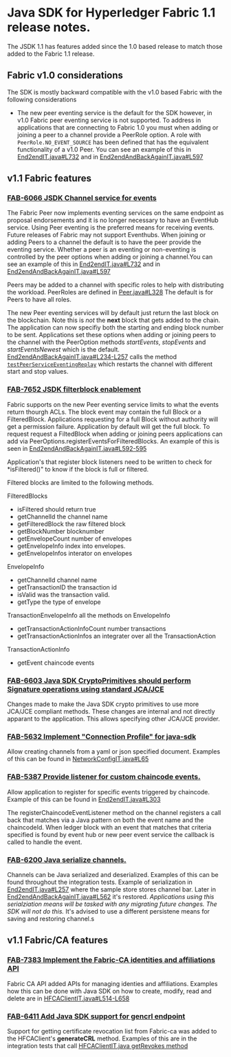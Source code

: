 # Java SDK for Hyperledger Fabric 1.1 release notes.

The JSDK 1.1 has features added since the 1.0 based release to match those added to the Fabric 1.1 release.

## Fabric v1.0 considerations
The SDK is mostly backward compatible with the v1.0 based Fabric with the following considerations
- The new peer eventing service is the default for the SDK however, in v1.0 Fabric peer eventing service is not supported. To address in applications that are
  connecting to Fabric 1.0 you must when adding or joining a peer to a channel provide a PeerRole option.
  A role with `PeerRole.NO_EVENT_SOURCE` has been defined that has the equivalent functionality of a v1.0 Peer.
  You can see an example of this
  in [End2endIT.java#L732](https://github.com/hyperledger/fabric-sdk-java/blob/9224fa3f45a70392d1b244c080bf41bd561470d3/src/test/java/org/hyperledger/fabric/sdkintegration/End2endIT.java#L732)
  and in [End2endAndBackAgainIT.java#L597](https://github.com/hyperledger/fabric-sdk-java/blob/9224fa3f45a70392d1b244c080bf41bd561470d3/src/test/java/org/hyperledger/fabric/sdkintegration/End2endAndBackAgainIT.java#L597)


## v1.1 Fabric features

### [FAB-6066 JSDK Channel service for events](https://jira.hyperledger.org/browse/FAB-6066)
The Fabric Peer now implements eventing services on the same endpoint as proposal endorsements and it is no longer necessary to have an EventHub service.  Using Peer
eventing is the preferred means for receiving events.  Future releases of Fabric may not support Eventhubs. When joining or adding Peers to a channel the default is
to have the peer provide the eventing service. Whether a peer is an eventing or non-eventing is controlled by the peer options when adding or joining
a channel.You can see an example of this in [End2endIT.java#L732](https://github.com/hyperledger/fabric-sdk-java/blob/9224fa3f45a70392d1b244c080bf41bd561470d3/src/test/java/org/hyperledger/fabric/sdkintegration/End2endIT.java#L732)
and in [End2endAndBackAgainIT.java#L597](https://github.com/hyperledger/fabric-sdk-java/blob/9224fa3f45a70392d1b244c080bf41bd561470d3/src/test/java/org/hyperledger/fabric/sdkintegration/End2endAndBackAgainIT.java#L597)

Peers may be added to a channel with specific roles to help with distributing the workload. PeerRoles are defined in [Peer.java#L328](https://github.com/hyperledger/fabric-sdk-java/blob/9224fa3f45a70392d1b244c080bf41bd561470d3/src/main/java/org/hyperledger/fabric/sdk/Peer.java#L328)
The default is for Peers to have all roles.


The new Peer eventing services will by default just return the last block on the blockchain. Note this is *not* the **next** block that gets
added to the chain.  The application can now specifiy both the starting and ending block number to be sent. Applications set these
options when adding or joining peers to the channel with the PeerOption methods *startEvents*, *stopEvents* and *startEventsNewest* which
is the default. [End2endAndBackAgainIT.java#L234-L257](https://github.com/hyperledger/fabric-sdk-java/blob/9224fa3f45a70392d1b244c080bf41bd561470d3/src/test/java/org/hyperledger/fabric/sdkintegration/End2endAndBackAgainIT.java#L234-L257)
calls the method [`testPeerServiceEventingReplay`](https://github.com/hyperledger/fabric-sdk-java/blob/9224fa3f45a70392d1b244c080bf41bd561470d3/src/test/java/org/hyperledger/fabric/sdkintegration/End2endAndBackAgainIT.java#L719-L881) which restarts the channel with different start and stop values.



### [FAB-7652 JSDK filterblock enablement](https://jira.hyperledger.org/browse/FAB-7652)

Fabric supports on the new Peer eventing service limits to what the events return thourgh ACLs.  The block event may contain the full Block or a FilteredBlock.
Applications requesting for a full Block without authority will get a permission failure.  Application by default will get the full block. To request
request a FiltedBlock when adding or joining peers applications can add via PeerOptions.registerEventsForFilteredBlocks. An example of this is seen in
[End2endAndBackAgainIT.java#L592-595](https://github.com/hyperledger/fabric-sdk-java/blob/9224fa3f45a70392d1b244c080bf41bd561470d3/src/test/java/org/hyperledger/fabric/sdkintegration/End2endAndBackAgainIT.java#L592-L595)

Application's that register block listeners need to be written to check for *isFiltered()" to know if the block is full or filtered.

Filtered blocks are limited to the following methods.

FilteredBlocks
 - isFiltered should return true
 - getChannelId the channel name
 - getFilteredBlock the raw filtered block
 - getBlockNumber blocknumber
 - getEnvelopeCount number of envelopes
 - getEnvelopeInfo index into envelopes.
 - getEnvelopeInfos interator on envelopes

 EnvelopeInfo
 - getChannelId channel name
 - getTransactionID the transaction id
 - isValid was the transaction valid.
 - getType the type of envelope

 TransactionEnvelopeInfo all the methods on EnvelopeInfo
 - getTransactionActionInfoCount number transactions
 - getTransactionActionInfos an integrater over all the TransactionAction

 TransactionActionInfo
 - getEvent chaincode events


### [FAB-6603 Java SDK CryptoPrimitives should perform Signature operations using standard JCA/JCE](https://jira.hyperledger.org/browse/FAB-6603)
Changes made to make the Java SDK crypto primitives to use more JCA/JCE compliant methods. These changes are internal and not
directly apparant to the application. This allows specifying other JCA/JCE provider.

### [FAB-5632 Implement "Connection Profile" for java-sdk](https://jira.hyperledger.org/browse/FAB-5632)
Allow creating channels from a yaml or json specified document. Examples of this can be found in [NetworkConfigIT.java#L65](https://github.com/hyperledger/fabric-sdk-java/blob/9224fa3f45a70392d1b244c080bf41bd561470d3/src/test/java/org/hyperledger/fabric/sdkintegration/NetworkConfigIT.java#L65)

### [FAB-5387 Provide listener for custom chaincode events.](https://jira.hyperledger.org/browse/FAB-5387)
Allow application to register for specific events triggered by chaincode. Example of this can be found in
[End2endIT.java#L303](https://github.com/hyperledger/fabric-sdk-java/blob/9224fa3f45a70392d1b244c080bf41bd561470d3/src/test/java/org/hyperledger/fabric/sdkintegration/End2endIT.java#L303)

The registerChaincodeEventListener method on the channel registers a call back that matches via a Java pattern on both the event name and the
chaincodeId.  When ledger block with an event that matches that criteria specified is found by event hub or new peer event service the
callback is called to handle the event.

### [FAB-6200 Java serialize channels.](https://jira.hyperledger.org/browse/FAB-6200)
Channels can be Java serialized and deserialized.  Examples of this can be found throughout the integration tests. Example of serialization
in [End2endIT.java#L257](https://github.com/hyperledger/fabric-sdk-java/blob/9224fa3f45a70392d1b244c080bf41bd561470d3/src/test/java/org/hyperledger/fabric/sdkintegration/End2endIT.java#L257)
where the sample store stores channel bar. Later in [End2endAndBackAgainIT.java#L562](https://github.com/hyperledger/fabric-sdk-java/blob/9224fa3f45a70392d1b244c080bf41bd561470d3/src/test/java/org/hyperledger/fabric/sdkintegration/End2endAndBackAgainIT.java#L562-L565)
it's restored.
*Applications using this serialziation means will be tasked with any migrating future changes. The SDK will not do this.*
It's advised to use a different persistene means for saving and restoring channel.s

## v1.1 Fabric/CA features

### [FAB-7383 Implement the Fabric-CA identities and affiliations API](https://jira.hyperledger.org/browse/FAB-7383)
Fabric CA API added APIs for managing identies and affiliations. Examples how this can be done with Java SDK on how to
create, modify, read and delete are in [HFCAClientIT.java#L514-L658](https://github.com/hyperledger/fabric-sdk-java/blob/9224fa3f45a70392d1b244c080bf41bd561470d3/src/test/java/org/hyperledger/fabric_ca/sdkintegration/HFCAClientIT.java#L514-L658)

### [FAB-6411 Add Java SDK support for gencrl endpoint](https://jira.hyperledger.org/browse/FAB-6411)
Support for getting certificate revocation list from Fabric-ca was added to the HFCAClient's **generateCRL** method.
Examples of this are in the integration tests that call [HFCAClientIT.java getRevokes method](https://github.com/hyperledger/fabric-sdk-java/blob/224f569d9d1f1f77e5d22e8e0c78f3d4e298b3fc/src/test/java/org/hyperledger/fabric_ca/sdkintegration/HFCAClientIT.java#L496-L500)